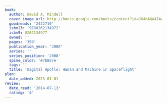 ```yaml
---
book:
  author: David A. Mindell
  cover_image_url: http://books.google.com/books/content?id=JH4hAQAAIAAJ&printsec=frontcover&img=1&zoom=1&source=gbs_api
  goodreads: '2422710'
  isbn13: '9780262134972'
  isbn9: 0262134977
  owned: ''
  pages: '359'
  publication_year: '2008'
  series: ''
  series_position: '2008'
  spine_color: '#7b807e'
  tags: ''
  title: 'Digital Apollo: Human and Machine in Spaceflight'
plan:
  date_added: 2023-01-01
review:
  date_read: '2014-07-13'
  rating: '4'
---
```

